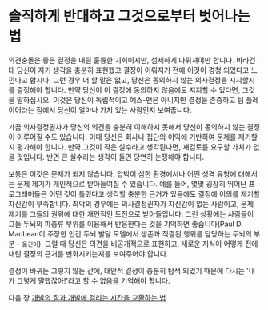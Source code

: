 # 솔직하게 반대하고 그것으로부터 벗어나는 법
[//]: # (Version:1.0.0)
의견충돌은 좋은 결정을 내릴 훌륭한 기회이지만, 섬세하게 다뤄져야만 합니다. 바라건대 당신이 자기 생각을 충분히 표현했고 결정이 이뤄지기 전에 이것이 경청 되었다고 느낀다고 합시다. 그런 경우 더 할 말은 없고, 당신은 동의하지 않는 의사결정을 지지할지를 결정해야 합니다. 만약 당신이 이 결정에 동의하지 않음에도 지지할 수 있다면, 그것을 말하십시오. 이것은 당신이 독립적이고 예스-맨은 아니지만 결정을 존중하고 팀 플레이어라는 점에서 당신이 얼마나 가치 있는 사람인지 보여줍니다. 

가끔 의사결정권자가 당신의 의견을 충분히 이해하지 못해서 당신이 동의하지 않는 결정이 이루어질 수도 있습니다. 이때 당신은 회사나 집단의 이익에 기반하여 문제를 제기할지 평가해야 합니다. 만약 그것이 작은 실수라고 생각된다면, 재검토를 요구할 가치가 없을 것입니다. 반면 큰 실수라는 생각이 들면 당연히 논쟁해야 합니다. 

보통은 이것은 문제가 되지 않습니다. 압박이 심한 환경에서나 어떤 성격 유형에 대해서는 문제 제기가 개인적으로 받아들여질 수 있습니다. 예를 들어, 몇몇 굉장히 뛰어난 프로그래머들은 어떤 것이 틀렸다고 생각할 충분한 근거가 있음에도 결정에 이의를 제기할 자신감이 부족합니다. 최악의 경우에는 의사결정권자가 자신감이 없는 사람이고, 문제 제기를 그들의 권위에 대한 개인적인 도전으로 받아들입니다. 그런 상황에는 사람들이 그들 두뇌의 파충류 부위를 이용해서 반응한다는 것을 기억하면 좋습니다(Paul D. MacLean이 주장한 인간 두뇌 발달 모델에서 생존과 직결된 행위를 담당하는 두뇌의 부분 - `옮긴이`). 그럴 때 당신은 의견을 비공개적으로 표현하고, 새로운 지식이 어떻게 전에 내린 결정의 근거를 변화시키는지를 보여주어야 합니다. 

결정이 바뀌든 그렇지 않든 간에, 대안적 결정이 충분히 탐색 되었기 때문에 다시는 '내가 그렇게 말했잖아!'라고 할 수 없음을 기억해야 합니다.

다음 장 [개발의 질과 개발에 걸리는 시간을 교환하는 법](06-How-to-Tradeoff-Quality-Against-Development-Time.md)
